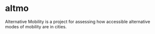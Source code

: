 # altmo
Alternative Mobility is a project for assessing how accessible alternative modes of mobility are in cities.
